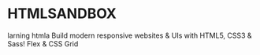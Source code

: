# HTMLSANDBOX 
larning htmla
Build modern responsive websites & UIs with HTML5, CSS3 & Sass!  Flex & CSS Grid
